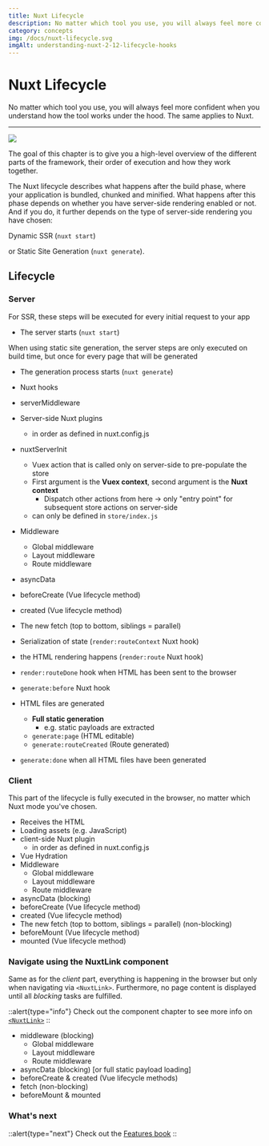 ```yaml
---
title: Nuxt Lifecycle
description: No matter which tool you use, you will always feel more confident when you understand how the tool works under the hood. The same applies to Nuxt.
category: concepts
img: /docs/nuxt-lifecycle.svg
imgAlt: understanding-nuxt-2-12-lifecycle-hooks
---
```


# Nuxt Lifecycle

No matter which tool you use, you will always feel more confident when you understand how the tool works under the hood. The same applies to Nuxt.

---

![](/img/docs/nuxt-lifecycle.svg)

The goal of this chapter is to give you a high-level overview of the different parts of the framework, their order of execution and how they work together.

The Nuxt lifecycle describes what happens after the build phase, where your application is bundled, chunked and minified. What happens after this phase depends on whether you have server-side rendering enabled or not. And if you do, it further depends on the type of server-side rendering you have chosen:

Dynamic SSR (`nuxt start`)

or Static Site Generation (`nuxt generate`).

## Lifecycle

### Server

For SSR, these steps will be executed for every initial request to your app

- The server starts (`nuxt start`)

When using static site generation, the server steps are only executed on build time, but once for every page that will be generated

- The generation process starts (`nuxt generate`)

- Nuxt hooks
- serverMiddleware
- Server-side Nuxt plugins
  - in order as defined in nuxt.config.js
- nuxtServerInit
  - Vuex action that is called only on server-side to pre-populate the store
  - First argument is the **Vuex context**, second argument is the **Nuxt context**
    - Dispatch other actions from here → only "entry point" for subsequent store actions on server-side
  - can only be defined in `store/index.js`
- Middleware
  - Global middleware
  - Layout middleware
  - Route middleware
- asyncData
- beforeCreate (Vue lifecycle method)
- created (Vue lifecycle method)
- The new fetch (top to bottom, siblings = parallel)
- Serialization of state (`render:routeContext` Nuxt hook)

- the HTML rendering happens (`render:route` Nuxt hook)

- `render:routeDone` hook when HTML has been sent to the browser

- `generate:before` Nuxt hook
- HTML files are generated
  - **Full static generation**
    - e.g. static payloads are extracted
  - `generate:page` (HTML editable)
  - `generate:routeCreated` (Route generated)
- `generate:done` when all HTML files have been generated

### Client

This part of the lifecycle is fully executed in the browser, no matter which Nuxt mode you've chosen.

- Receives the HTML
- Loading assets (e.g. JavaScript)
- client-side Nuxt plugin
  - in order as defined in nuxt.config.js
- Vue Hydration
- Middleware
  - Global middleware
  - Layout middleware
  - Route middleware
- asyncData (blocking)
- beforeCreate (Vue lifecycle method)
- created (Vue lifecycle method)
- The new fetch (top to bottom, siblings = parallel) (non-blocking)
- beforeMount (Vue lifecycle method)
- mounted (Vue lifecycle method)

### Navigate using the NuxtLink component

Same as for the _client_ part, everything is happening in the browser but only when navigating via `<NuxtLink>`. Furthermore, no page content is displayed until all _blocking_ tasks are fulfilled.

::alert{type="info"}
Check out the component chapter to see more info on [`<NuxtLink>`](/docs/features/nuxt-components#the-nuxtlink-component)
::

- middleware (blocking)
  - Global middleware
  - Layout middleware
  - Route middleware
- asyncData (blocking) [or full static payload loading]
- beforeCreate & created (Vue lifecycle methods)
- fetch (non-blocking)
- beforeMount & mounted

### What's next

::alert{type="next"}
Check out the [Features book](/docs/features/rendering-modes)
::
